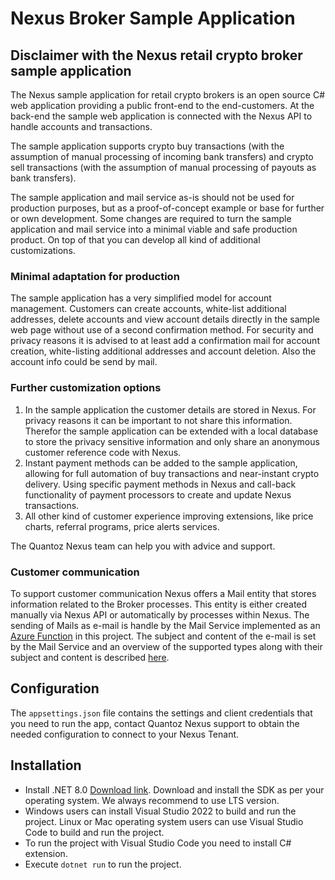 # Nexus Broker Sample Application

## Disclaimer with the Nexus retail crypto broker sample application

The Nexus sample application for retail crypto brokers is an open source C# web application providing a public front-end to the end-customers. At the back-end the sample web application is connected with the Nexus API to handle accounts and transactions.

The sample application supports crypto buy transactions (with the assumption of manual processing of incoming bank transfers) and crypto sell transactions (with the assumption of manual processing of payouts as bank transfers).

The sample application and mail service as-is should not be used for production purposes, but as a proof-of-concept example or base for further or own development. Some changes are required to turn the sample application and mail service into a minimal viable and safe production product. On top of that you can develop all kind of additional customizations.

### Minimal adaptation for production
The sample application has a very simplified model for account management. Customers can create accounts, white-list additional addresses, delete accounts and view account details directly in the sample web page without use of a second confirmation method. For security and privacy reasons it is advised to at least add a confirmation mail for account creation, white-listing additional addresses and account deletion. Also the account info could be send by mail.

### Further customization options
1) In the sample application the customer details are stored in Nexus. For privacy reasons it can be important to not share this information. Therefor the sample application can be extended with a local database to store the privacy sensitive information and only share an anonymous customer reference code with Nexus.
2) Instant payment methods can be added to the sample application, allowing for full automation of buy transactions and near-instant crypto delivery. Using specific payment methods in Nexus and call-back functionality of payment processors to create and update Nexus transactions.
3) All other kind of customer experience improving extensions, like price charts, referral programs, price alerts services.

The Quantoz Nexus team can help you with advice and support.

### Customer communication
To support customer communication Nexus offers a Mail entity that stores information related to the Broker processes. This entity is either created manually via Nexus API or automatically by processes within Nexus. The sending of Mails as e-mail is handle by the Mail Service implemented as an [Azure Function](https://azure.microsoft.com/en-us/products/functions#overview) in this project. The subject and content of the e-mail is set by the Mail Service and an overview of the supported types along with their subject and content is described [here](/mail-examples.md).


## Configuration
The `appsettings.json` file contains the settings and client credentials that you need to run the app, contact Quantoz Nexus support to obtain the needed configuration to connect to your Nexus Tenant.

## Installation
- Install .NET 8.0 [Download link](https://dotnet.microsoft.com/download). Download and install the SDK as per your operating system. We always recommend to use LTS version.
- Windows users can install Visual Studio 2022 to build and run the project. Linux or Mac operating system users can use Visual Studio Code to build and run the project.
- To run the project with Visual Studio Code you need to install C# extension.
- Execute `dotnet run` to run the project.